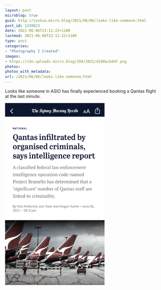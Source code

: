 ```yaml
---
layout: post
microblog: true
guid: http://joshua.micro.blog/2021/06/06/looks-like-someone.html
post_id: 1339823
date: 2021-06-06T23:11:22+1100
lastmod: 2021-06-06T23:11:22+1100
type: post
categories:
- "Photography I Created"
images:
- https://cdn.uploads.micro.blog/359/2021/d190acb44f.png
photos:
photos_with_metadata:
url: /2021/06/06/looks-like-someone.html
---
```

Looks like someone in ASIO has finally experienced booking a Qantas flight at the last minute.

<img src="uploads/2021/d190acb44f.png" width="328" height="600" alt="" />
